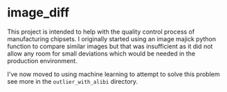 # image_diff
This project is intended to help with the quality control process of manufacturing chipsets. I originally started 
using an image majick python function to compare similar images but that was insufficient as it did not allow 
any room for small deviations which would be needed in the production environment. 


I've now moved to using machine learning to attempt to solve this problem see more 
in the `outlier_with_alibi` directory. 

